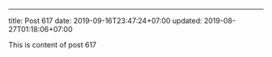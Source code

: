 ---
title: Post 617
date: 2019-09-16T23:47:24+07:00
updated: 2019-08-27T01:18:06+07:00

This is content of post 617